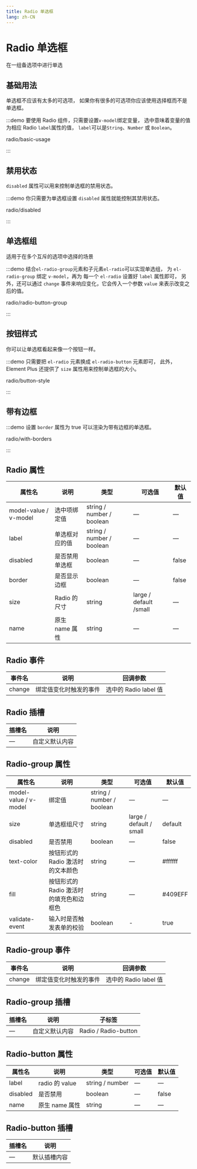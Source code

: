 ```yaml
---
title: Radio 单选框
lang: zh-CN
---
```


# Radio 单选框

在一组备选项中进行单选

## 基础用法

单选框不应该有太多的可选项， 如果你有很多的可选项你应该使用选择框而不是单选框。

:::demo 要使用 Radio 组件，只需要设置`v-model`绑定变量， 选中意味着变量的值为相应 Radio `label`属性的值， `label`可以是`String`、`Number` 或 `Boolean`。

radio/basic-usage

:::

## 禁用状态

`disabled` 属性可以用来控制单选框的禁用状态。

:::demo 你只需要为单选框设置 `disabled` 属性就能控制其禁用状态。

radio/disabled

:::

## 单选框组

适用于在多个互斥的选项中选择的场景

:::demo 结合`el-radio-group`元素和子元素`el-radio`可以实现单选组， 为 `el-radio-group` 绑定 `v-model`，再为 每一个 `el-radio` 设置好 `label` 属性即可， 另外，还可以通过 `change` 事件来响应变化，它会传入一个参数 `value` 来表示改变之后的值。

radio/radio-button-group

:::

## 按钮样式

你可以让单选框看起来像一个按钮一样。

:::demo 只需要把 `el-radio` 元素换成 `el-radio-button` 元素即可， 此外，Element Plus 还提供了 `size` 属性用来控制单选框的大小。

radio/button-style

:::

## 带有边框

:::demo 设置 `border` 属性为 true 可以渲染为带有边框的单选框。

radio/with-borders

:::

## Radio 属性

| 属性名                | 说明           | 类型                      | 可选值                 | 默认值 |
| --------------------- | -------------- | ------------------------- | ---------------------- | ------ |
| model-value / v-model | 选中项绑定值   | string / number / boolean | —                      | —      |
| label                 | 单选框对应的值 | string / number / boolean | —                      | —      |
| disabled              | 是否禁用单选框 | boolean                   | —                      | false  |
| border                | 是否显示边框   | boolean                   | —                      | false  |
| size                  | Radio 的尺寸   | string                    | large / default /small | —      |
| name                  | 原生 name 属性 | string                    | —                      | —      |

## Radio 事件

| 事件名 | 说明                   | 回调参数              |
| ------ | ---------------------- | --------------------- |
| change | 绑定值变化时触发的事件 | 选中的 Radio label 值 |

## Radio 插槽

| 插槽名 | 说明           |
| ------ | -------------- |
| —      | 自定义默认内容 |

## Radio-group 属性

| 属性名                | 说明                                    | 类型                      | 可选值                  | 默认值  |
| --------------------- | --------------------------------------- | ------------------------- | ----------------------- | ------- |
| model-value / v-model | 绑定值                                  | string / number / boolean | —                       | —       |
| size                  | 单选框组尺寸                            | string                    | large / default / small | default |
| disabled              | 是否禁用                                | boolean                   | —                       | false   |
| text-color            | 按钮形式的 Radio 激活时的文本颜色       | string                    | —                       | #ffffff |
| fill                  | 按钮形式的 Radio 激活时的填充色和边框色 | string                    | —                       | #409EFF |
| validate-event        | 输入时是否触发表单的校验                | boolean                   | -                       | true    |

## Radio-group 事件

| 事件名 | 说明                   | 回调参数              |
| ------ | ---------------------- | --------------------- |
| change | 绑定值变化时触发的事件 | 选中的 Radio label 值 |

## Radio-group 插槽

| 插槽名 | 说明           | 子标签               |
| ------ | -------------- | -------------------- |
| —      | 自定义默认内容 | Radio / Radio-button |

## Radio-button 属性

| 属性名   | 说明           | 类型            | 可选值 | 默认值 |
| -------- | -------------- | --------------- | ------ | ------ |
| label    | radio 的 value | string / number | —      | —      |
| disabled | 是否禁用       | boolean         | —      | false  |
| name     | 原生 name 属性 | string          | —      | —      |

## Radio-button 插槽

| 插槽名 | 说明         |
| ------ | ------------ |
| —      | 默认插槽内容 |
